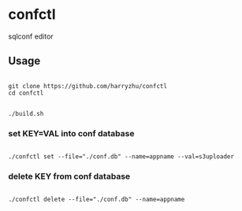 # confctl
sqlconf editor

## Usage
<code>
git clone https://github.com/harryzhu/confctl
cd confctl

./build.sh
</code>

### set KEY=VAL into conf database
<code>
./confctl set --file="./conf.db" --name=appname --val=s3uploader
</code>

### delete KEY from conf database
<code>
./confctl delete --file="./conf.db" --name=appname
</code>